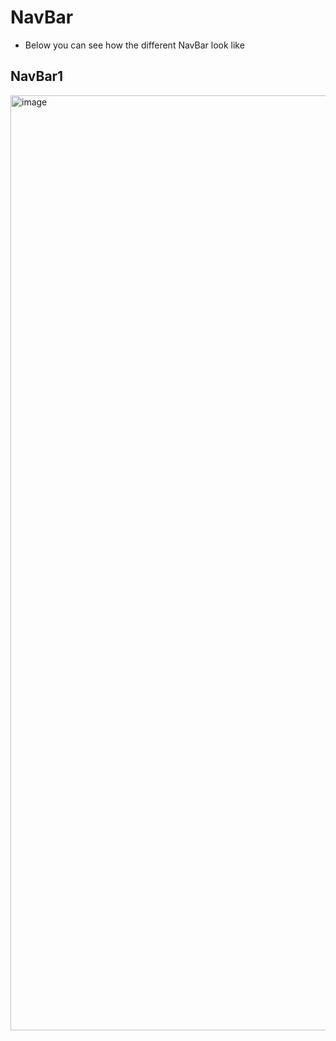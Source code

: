 # NavBar
- Below you can see how the different NavBar look like

## NavBar1
<img width="1496" alt="image" src="https://github.com/bavichugo/quick-snippets/assets/61711023/8b4dd9a8-080d-490a-a34d-f71aca9c327c">
